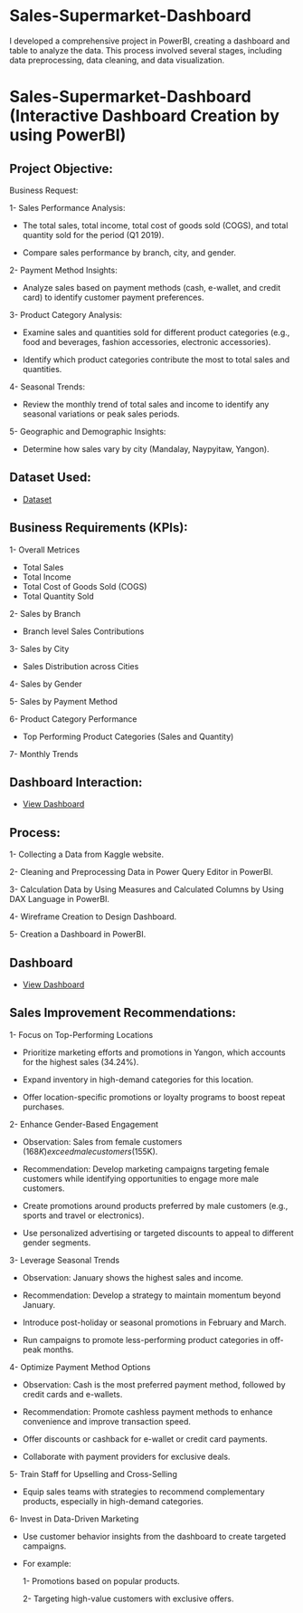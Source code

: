 # Sales-Supermarket-Dashboard
I developed a comprehensive project in PowerBI, creating a dashboard and table to analyze the data. This process involved several stages, including data preprocessing, data cleaning, and data visualization.  

# Sales-Supermarket-Dashboard (Interactive Dashboard Creation by using PowerBI)

## Project Objective:
Business Request:

1- Sales Performance Analysis:

- The total sales, total income, total cost of goods sold (COGS), and total quantity sold for the period (Q1 2019).
  
- Compare sales performance by branch, city, and gender.

2- Payment Method Insights:

- Analyze sales based on payment methods (cash, e-wallet, and credit card) to identify customer payment preferences.

3- Product Category Analysis:

- Examine sales and quantities sold for different product categories (e.g., food and beverages, fashion accessories, electronic accessories).
  
- Identify which product categories contribute the most to total sales and quantities.

4- Seasonal Trends:

- Review the monthly trend of total sales and income to identify any seasonal variations or peak sales periods.

5- Geographic and Demographic Insights:

- Determine how sales vary by city (Mandalay, Naypyitaw, Yangon). 

## Dataset Used:

- <a href="https://github.com/DoniaAl-badawi23/Sales-Supermarket-Dashboard/blob/main/Data%20Set.csv">Dataset</a>

## Business Requirements (KPIs):

1- Overall Metrices
 - Total Sales
 - Total Income
 - Total Cost of Goods Sold (COGS)
 - Total Quantity Sold

2- Sales by Branch

 - Branch level Sales Contributions

3- Sales by City

 - Sales Distribution across Cities 

4- Sales by Gender

5- Sales by Payment Method

6- Product Category Performance

 - Top Performing Product Categories (Sales and Quantity)

7- Monthly Trends

## Dashboard Interaction:

- <a href="https://github.com/DoniaAl-badawi23/Sales-Supermarket-Dashboard/blob/main/Supermarket%20Sales%20Dashboard.pbix">View Dashboard</a>

## Process:
1- Collecting a Data from Kaggle website.

2- Cleaning and Preprocessing Data in Power Query Editor in PowerBI.

3- Calculation Data by Using Measures and Calculated Columns by Using DAX Language in PowerBI.

4- Wireframe Creation to Design Dashboard.

5- Creation a Dashboard in PowerBI.

## Dashboard

- <a href="https://github.com/DoniaAl-badawi23/Sales-Supermarket-Dashboard/commit/b80abf018aba3c28b87ef5d3d54b89885fe02029">View Dashboard</a>


## Sales Improvement Recommendations:

1- Focus on Top-Performing Locations

- Prioritize marketing efforts and promotions in Yangon, which accounts for the highest sales (34.24%).

- Expand inventory in high-demand categories for this location.
  
- Offer location-specific promotions or loyalty programs to boost repeat purchases.

2- Enhance Gender-Based Engagement

- Observation: Sales from female customers ($168K) exceed male customers ($155K).
  
- Recommendation: Develop marketing campaigns targeting female customers while identifying opportunities to engage more male customers.
  
- Create promotions around products preferred by male customers (e.g., sports and travel or electronics).
  
- Use personalized advertising or targeted discounts to appeal to different gender segments.

3- Leverage Seasonal Trends

- Observation: January shows the highest sales and income.
  
- Recommendation: Develop a strategy to maintain momentum beyond January.

- Introduce post-holiday or seasonal promotions in February and March.
  
- Run campaigns to promote less-performing product categories in off-peak months.

4- Optimize Payment Method Options

- Observation: Cash is the most preferred payment method, followed by credit cards and e-wallets.
  
- Recommendation: Promote cashless payment methods to enhance convenience and improve transaction speed.

- Offer discounts or cashback for e-wallet or credit card payments.
  
- Collaborate with payment providers for exclusive deals.

5- Train Staff for Upselling and Cross-Selling

- Equip sales teams with strategies to recommend complementary products, especially in high-demand categories.

6- Invest in Data-Driven Marketing

- Use customer behavior insights from the dashboard to create targeted campaigns.
  
- For example:
  
   1- Promotions based on popular products.
  
   2- Targeting high-value customers with exclusive offers.
